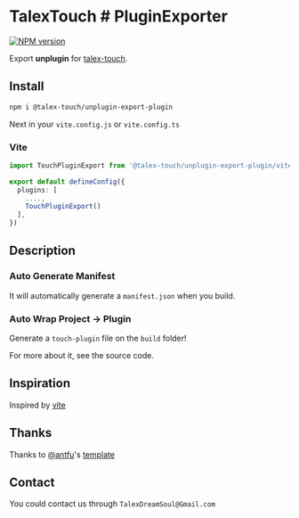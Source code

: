 # TalexTouch # PluginExporter

[![NPM version](https://img.shields.io/npm/v/@talex-touch/unplugin-export-plugin?color=a1b858&label=)](https://www.npmjs.com/package/unplugin-starter)

Export **unplugin** for [talex-touch](https://github.com/talex-touch/talex-touch).

## Install

```bash
npm i @talex-touch/unplugin-export-plugin
```

Next in your `vite.config.js` or `vite.config.ts`

### Vite

``` ts
import TouchPluginExport from '@talex-touch/unplugin-export-plugin/vite'

export default defineConfig({
  plugins: [
    ....,
    TouchPluginExport()
  ],
})
```

## Description

### Auto Generate Manifest

It will automatically generate a `manifest.json` when you build.

### Auto Wrap Project -> Plugin

Generate a `touch-plugin` file on the `build` folder!

For more about it, see the source code.

## Inspiration

Inspired by [vite](https://vitejs.dev/)

## Thanks

Thanks to [@antfu](https://github.com/antfu)'s [template](https://github.com/antfu/unplugin-starter)

## Contact

You could contact us through `TalexDreamSoul@Gmail.com`
